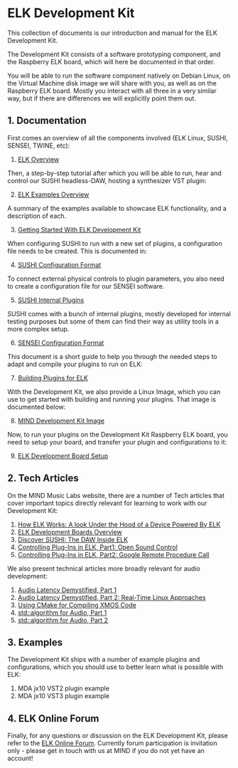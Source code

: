 # ELK Development Kit

This collection of documents is our introduction and manual for the ELK Development Kit.

The Development Kit consists of a software prototyping component, and the Raspberry ELK board, which will here be documented in that order.

You will be able to run the software component natively on Debian Linux, on the Virtual Machine disk image we will share with you, as well as on the Raspberry ELK board. Mostly you interact with all three in a very similar way, but if there are differences we will explicitly point them out.

## 1. Documentation

First comes an overview of all the components involved (ELK Linux, SUSHI, SENSEI, TWINE, etc):

1. [ELK Overview](documents/elk_overview.md)

Then, a step-by-step tutorial after which you will be able to run, hear and control our SUSHI headless-DAW, hosting a synthesizer VST plugin:

2. [ELK Examples Overview](documents/elk_examples_overview.md)

A summary of the examples available to showcase ELK functionality, and a description of each.

3. [Getting Started With ELK Development Kit](documents/getting_started_with_development_kit.md)

When configuring SUSHI to run with a new set of plugins, a configuration file needs to be created. This is documented in:

4. [SUSHI Configuration Format](documents/sushi_configuration_format.md)

To connect external physical controls to plugin parameters, you also need to create a configuration file for our SENSEI software.

5. [SUSHI Internal Plugins](documents/sushi_internal_plugins.md)

SUSHI comes with a bunch of internal plugins, mostly developed for internal testing purposes but some of them can find their way as utility tools in a more complex setup.

6. [SENSEI Configuration Format](documents/sensei_configuration_format.md)

This document is a short guide to help you through the needed steps to adapt and compile your plugins to run on ELK:

7. [Building Plugins for ELK](documents/building_plugins_for_elk.md)

With the Development Kit, we also provide a Linux Image, which you can use to get started with building and running your plugins. That image is documented below:

8. [MIND Development Kit Image](documents/mind_devkit_image.md)

Now, to run your plugins on the Development Kit Raspberry ELK board, you need to setup your board, and transfer your plugin and configurations to it:

9. [ELK Development Board Setup](documents/elk_development_board_setup.md)

## 2. Tech Articles

On the MIND Music Labs website, there are a number of Tech articles that cover important topics directly relevant for learning to work with our Development Kit:

1. [How ELK Works: A look Under the Hood of a Device Powered By ELK](https://www.mindmusiclabs.com/a-look-under-the-hood-of-a-device-powered-by-elk/)
2. [ELK Development Boards Overview](https://www.mindmusiclabs.com/development-board-overview/)
3. [Discover SUSHI: The DAW Inside ELK](https://www.mindmusiclabs.com/daw-like-sushi/)
4. [Controlling Plug-Ins in ELK, Part1: Open Sound Control](https://www.mindmusiclabs.com/controlling-plug-ins-in-elk-part-1-open-sound-control/)
5. [Controlling Plug-Ins in ELK, Part2: Google Remote Procedure Call](https://www.mindmusiclabs.com/controlling-plug-ins-in-elk-part-2-google-remote-procedure-call-grpc/)

We also present technical articles more broadly relevant for audio development:

1. [Audio Latency Demystified, Part 1](https://www.mindmusiclabs.com/audio-latency-demystified-part-1/)
2. [Audio Latency Demystified, Part 2: Real-Time Linux Approaches](https://www.mindmusiclabs.com/audio-latency-demystified-part-2-4-real-time-linux-approaches/)
3. [Using CMake for Compiling XMOS Code](https://www.mindmusiclabs.com/using-cmake-for-compiling-xmos-code/)
4. [std::algorithm for Audio, Part 1](https://www.mindmusiclabs.com/stdalgorithm-for-audio/)
5. [std::algorithm for Audio, Part 2](https://www.mindmusiclabs.com/stdalgorithm-for-audio-part-ii/)

## 3. Examples

The Development Kit ships with a number of example plugins and configurations, which you should use to better learn what is possible with ELK:

1. MDA jx10 VST2 plugin example
2. MDA jx10 VST3 plugin example

## 4. ELK Online Forum

Finally, for any questions or discussion on the ELK Development Kit, please refer to the [ELK Online Forum](https://forum.elkmusicos.com). Currently forum participation is invitation only - please get in touch with us at MIND if you do not yet have an account!